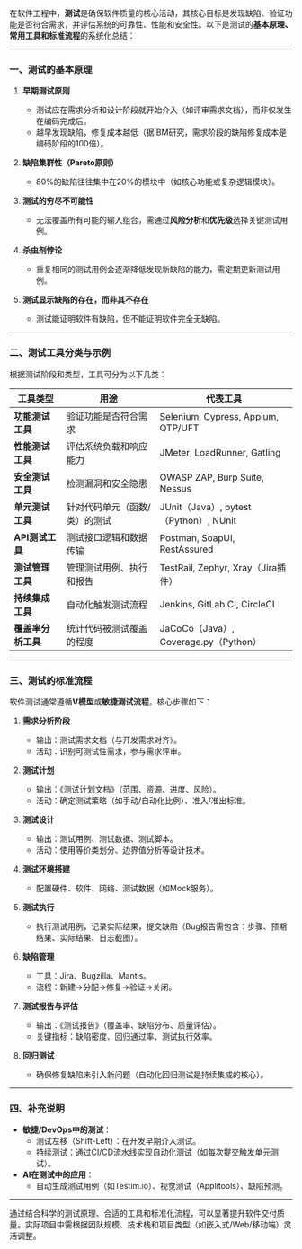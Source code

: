 在软件工程中，**测试**是确保软件质量的核心活动，其核心目标是发现缺陷、验证功能是否符合需求，并评估系统的可靠性、性能和安全性。以下是测试的**基本原理、常用工具和标准流程**的系统化总结：

---

### **一、测试的基本原理**
1. **早期测试原则**  
   - 测试应在需求分析和设计阶段就开始介入（如评审需求文档），而非仅发生在编码完成后。
   - 越早发现缺陷，修复成本越低（据IBM研究，需求阶段的缺陷修复成本是编码阶段的100倍）。

2. **缺陷集群性（Pareto原则）**  
   - 80%的缺陷往往集中在20%的模块中（如核心功能或复杂逻辑模块）。

3. **测试的穷尽不可能性**  
   - 无法覆盖所有可能的输入组合，需通过**风险分析**和**优先级**选择关键测试用例。

4. **杀虫剂悖论**  
   - 重复相同的测试用例会逐渐降低发现新缺陷的能力，需定期更新测试用例。

5. **测试显示缺陷的存在，而非其不存在**  
   - 测试能证明软件有缺陷，但不能证明软件完全无缺陷。

---

### **二、测试工具分类与示例**
根据测试阶段和类型，工具可分为以下几类：

| **工具类型**       | **用途**                          | **代表工具**                              |
|--------------------|-----------------------------------|------------------------------------------|
| **功能测试工具**   | 验证功能是否符合需求              | Selenium, Cypress, Appium, QTP/UFT       |
| **性能测试工具**   | 评估系统负载和响应能力            | JMeter, LoadRunner, Gatling              |
| **安全测试工具**   | 检测漏洞和安全隐患                | OWASP ZAP, Burp Suite, Nessus            |
| **单元测试工具**   | 针对代码单元（函数/类）的测试     | JUnit（Java）, pytest（Python）, NUnit   |
| **API测试工具**    | 测试接口逻辑和数据传输            | Postman, SoapUI, RestAssured             |
| **测试管理工具**   | 管理测试用例、执行和报告          | TestRail, Zephyr, Xray（Jira插件）       |
| **持续集成工具**   | 自动化触发测试流程                | Jenkins, GitLab CI, CircleCI             |
| **覆盖率分析工具** | 统计代码被测试覆盖的程度          | JaCoCo（Java）, Coverage.py（Python）    |

---

### **三、测试的标准流程**
软件测试通常遵循**V模型**或**敏捷测试流程**，核心步骤如下：

1. **需求分析阶段**  
   - 输出：测试需求文档（与开发需求对齐）。
   - 活动：识别可测试性需求，参与需求评审。

2. **测试计划**  
   - 输出：《测试计划文档》（范围、资源、进度、风险）。
   - 活动：确定测试策略（如手动/自动化比例）、准入/准出标准。

3. **测试设计**  
   - 输出：测试用例、测试数据、测试脚本。
   - 活动：使用等价类划分、边界值分析等设计技术。

4. **测试环境搭建**  
   - 配置硬件、软件、网络、测试数据（如Mock服务）。

5. **测试执行**  
   - 执行测试用例，记录实际结果，提交缺陷（Bug报告需包含：步骤、预期结果、实际结果、日志截图）。

6. **缺陷管理**  
   - 工具：Jira、Bugzilla、Mantis。  
   - 流程：新建→分配→修复→验证→关闭。

7. **测试报告与评估**  
   - 输出：《测试报告》（覆盖率、缺陷分布、质量评估）。
   - 关键指标：缺陷密度、回归通过率、测试执行效率。

8. **回归测试**  
   - 确保修复缺陷未引入新问题（自动化回归测试是持续集成的核心）。

---

### **四、补充说明**
- **敏捷/DevOps中的测试**：  
  - 测试左移（Shift-Left）：在开发早期介入测试。  
  - 持续测试：通过CI/CD流水线实现自动化测试（如每次提交触发单元测试）。  
- **AI在测试中的应用**：  
  - 自动生成测试用例（如Testim.io）、视觉测试（Applitools）、缺陷预测。

---

通过结合科学的测试原理、合适的工具和标准化流程，可以显著提升软件交付质量。实际项目中需根据团队规模、技术栈和项目类型（如嵌入式/Web/移动端）灵活调整。